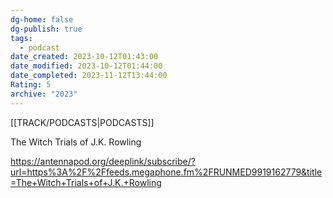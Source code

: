 ```yaml
---
dg-home: false
dg-publish: true
tags:
  - podcast
date_created: 2023-10-12T01:43:00
date_modified: 2023-10-12T01:44:00
date_completed: 2023-11-12T13:44:00
Rating: 5
archive: "2023"
---
```

[[TRACK/PODCASTS\|PODCASTS]]

The Witch Trials of J.K. Rowling

https://antennapod.org/deeplink/subscribe/?url=https%3A%2F%2Ffeeds.megaphone.fm%2FRUNMED9919162779&title=The+Witch+Trials+of+J.K.+Rowling